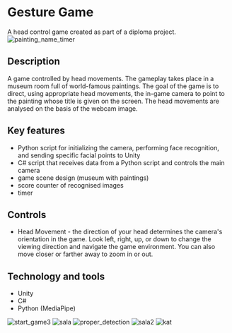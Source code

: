 # Gesture Game
A head control game created as part of a diploma project.
![painting_name_timer](https://github.com/user-attachments/assets/507696e0-31d4-4747-800f-c8d87231680d)

## Description
A game controlled by head movements. The gameplay takes place in a museum room full of world-famous paintings. The goal of the game is to direct, using appropriate head movements, the in-game camera to point to the painting whose title is given on the screen. The head movements are analysed on the basis of the webcam image.

## Key features
- Python script for initializing the camera, performing face recognition, and sending specific facial points to Unity
- C# script that receives data from a Python script and controls the main camera
- game scene design (museum with paintings)
- score counter of recognised images
- timer

## Controls
- Head Movement - the direction of your head determines the camera's orientation in the game.
Look left, right, up, or down to change the viewing direction and navigate the game environment. You can also move closer or farther away to zoom in or out.
  
## Technology and tools
- Unity
- C#
- Python (MediaPipe)

![start_game3](https://github.com/user-attachments/assets/ee7c0232-1cd5-4223-898a-f08b124aa2f8)
![sala](https://github.com/user-attachments/assets/64e2f297-286f-409e-b1d2-ab0925b00a90)
![proper_detection](https://github.com/user-attachments/assets/b64135dc-6e07-485d-b4c9-f293c9e3d0c2)
![sala2](https://github.com/user-attachments/assets/ec4dc5bc-ac92-4399-8628-38f475ed942b)
![kat](https://github.com/user-attachments/assets/3e490766-7607-4922-a8db-0e2b3ca568bd)
